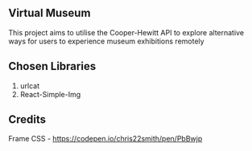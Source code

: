 ## Virtual Museum
This project aims to utilise the Cooper-Hewitt API to explore alternative ways for users to experience museum exhibitions remotely

## Chosen Libraries
1. urlcat
2. React-Simple-Img

## Credits
Frame CSS - https://codepen.io/chris22smith/pen/PbBwjp